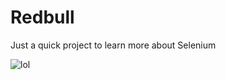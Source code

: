 # Redbull
Just a quick project to learn more about Selenium

![lol](https://i.imgur.com/VmmvlZC.gif)

